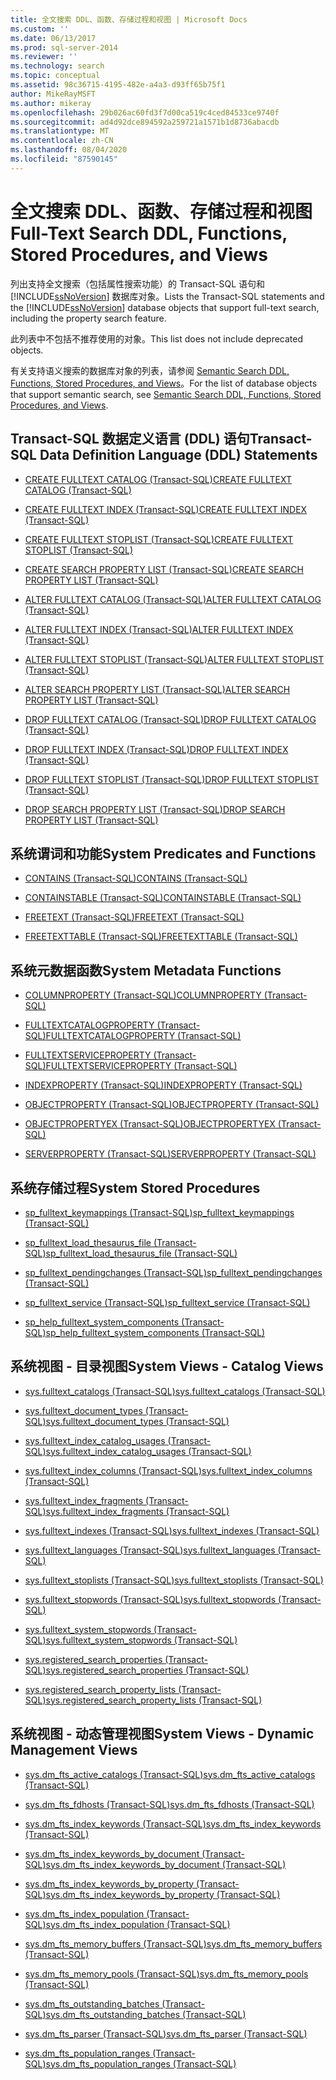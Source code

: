 ```yaml
---
title: 全文搜索 DDL、函数、存储过程和视图 | Microsoft Docs
ms.custom: ''
ms.date: 06/13/2017
ms.prod: sql-server-2014
ms.reviewer: ''
ms.technology: search
ms.topic: conceptual
ms.assetid: 98c36715-4195-482e-a4a3-d93ff65b75f1
author: MikeRayMSFT
ms.author: mikeray
ms.openlocfilehash: 29b026ac60fd3f7d00ca519c4ced84533ce9740f
ms.sourcegitcommit: ad4d92dce894592a259721a1571b1d8736abacdb
ms.translationtype: MT
ms.contentlocale: zh-CN
ms.lasthandoff: 08/04/2020
ms.locfileid: "87590145"
---
```

# <a name="full-text-search-ddl-functions-stored-procedures-and-views"></a><span data-ttu-id="10f86-102">全文搜索 DDL、函数、存储过程和视图</span><span class="sxs-lookup"><span data-stu-id="10f86-102">Full-Text Search DDL, Functions, Stored Procedures, and Views</span></span>
  <span data-ttu-id="10f86-103">列出支持全文搜索（包括属性搜索功能）的 Transact-SQL 语句和 [!INCLUDE[ssNoVersion](../../includes/ssnoversion-md.md)] 数据库对象。</span><span class="sxs-lookup"><span data-stu-id="10f86-103">Lists the Transact-SQL statements and the [!INCLUDE[ssNoVersion](../../includes/ssnoversion-md.md)] database objects that support full-text search, including the property search feature.</span></span>  
  
 <span data-ttu-id="10f86-104">此列表中不包括不推荐使用的对象。</span><span class="sxs-lookup"><span data-stu-id="10f86-104">This list does not include deprecated objects.</span></span>  
  
 <span data-ttu-id="10f86-105">有关支持语义搜索的数据库对象的列表，请参阅 [Semantic Search DDL, Functions, Stored Procedures, and Views](../views/views.md)。</span><span class="sxs-lookup"><span data-stu-id="10f86-105">For the list of database objects that support semantic search, see [Semantic Search DDL, Functions, Stored Procedures, and Views](../views/views.md).</span></span>  
  
##  <a name="transact-sql-data-definition-language-ddl-statements"></a><a name="ddl"></a> <span data-ttu-id="10f86-106">Transact-SQL 数据定义语言 (DDL) 语句</span><span class="sxs-lookup"><span data-stu-id="10f86-106">Transact-SQL Data Definition Language (DDL) Statements</span></span>  
  
-   [<span data-ttu-id="10f86-107">CREATE FULLTEXT CATALOG (Transact-SQL)</span><span class="sxs-lookup"><span data-stu-id="10f86-107">CREATE FULLTEXT CATALOG &#40;Transact-SQL&#41;</span></span>](/sql/t-sql/statements/create-fulltext-catalog-transact-sql)  
  
-   [<span data-ttu-id="10f86-108">CREATE FULLTEXT INDEX (Transact-SQL)</span><span class="sxs-lookup"><span data-stu-id="10f86-108">CREATE FULLTEXT INDEX &#40;Transact-SQL&#41;</span></span>](/sql/t-sql/statements/create-fulltext-index-transact-sql)  
  
-   [<span data-ttu-id="10f86-109">CREATE FULLTEXT STOPLIST (Transact-SQL)</span><span class="sxs-lookup"><span data-stu-id="10f86-109">CREATE FULLTEXT STOPLIST &#40;Transact-SQL&#41;</span></span>](/sql/t-sql/statements/create-fulltext-stoplist-transact-sql)  
  
-   [<span data-ttu-id="10f86-110">CREATE SEARCH PROPERTY LIST (Transact-SQL)</span><span class="sxs-lookup"><span data-stu-id="10f86-110">CREATE SEARCH PROPERTY LIST &#40;Transact-SQL&#41;</span></span>](/sql/t-sql/statements/create-search-property-list-transact-sql)  
  
-   [<span data-ttu-id="10f86-111">ALTER FULLTEXT CATALOG (Transact-SQL)</span><span class="sxs-lookup"><span data-stu-id="10f86-111">ALTER FULLTEXT CATALOG &#40;Transact-SQL&#41;</span></span>](/sql/t-sql/statements/alter-fulltext-catalog-transact-sql)  
  
-   [<span data-ttu-id="10f86-112">ALTER FULLTEXT INDEX (Transact-SQL)</span><span class="sxs-lookup"><span data-stu-id="10f86-112">ALTER FULLTEXT INDEX &#40;Transact-SQL&#41;</span></span>](/sql/t-sql/statements/alter-fulltext-index-transact-sql)  
  
-   [<span data-ttu-id="10f86-113">ALTER FULLTEXT STOPLIST (Transact-SQL)</span><span class="sxs-lookup"><span data-stu-id="10f86-113">ALTER FULLTEXT STOPLIST &#40;Transact-SQL&#41;</span></span>](/sql/t-sql/statements/alter-fulltext-stoplist-transact-sql)  
  
-   [<span data-ttu-id="10f86-114">ALTER SEARCH PROPERTY LIST (Transact-SQL)</span><span class="sxs-lookup"><span data-stu-id="10f86-114">ALTER SEARCH PROPERTY LIST &#40;Transact-SQL&#41;</span></span>](/sql/t-sql/statements/alter-search-property-list-transact-sql)  
  
-   [<span data-ttu-id="10f86-115">DROP FULLTEXT CATALOG (Transact-SQL)</span><span class="sxs-lookup"><span data-stu-id="10f86-115">DROP FULLTEXT CATALOG &#40;Transact-SQL&#41;</span></span>](/sql/t-sql/statements/drop-fulltext-catalog-transact-sql)  
  
-   [<span data-ttu-id="10f86-116">DROP FULLTEXT INDEX (Transact-SQL)</span><span class="sxs-lookup"><span data-stu-id="10f86-116">DROP FULLTEXT INDEX &#40;Transact-SQL&#41;</span></span>](/sql/t-sql/statements/drop-fulltext-index-transact-sql)  
  
-   [<span data-ttu-id="10f86-117">DROP FULLTEXT STOPLIST (Transact-SQL)</span><span class="sxs-lookup"><span data-stu-id="10f86-117">DROP FULLTEXT STOPLIST &#40;Transact-SQL&#41;</span></span>](/sql/t-sql/statements/drop-fulltext-stoplist-transact-sql)  
  
-   [<span data-ttu-id="10f86-118">DROP SEARCH PROPERTY LIST (Transact-SQL)</span><span class="sxs-lookup"><span data-stu-id="10f86-118">DROP SEARCH PROPERTY LIST &#40;Transact-SQL&#41;</span></span>](/sql/t-sql/statements/drop-search-property-list-transact-sql)  
  
##  <a name="system-predicates-and-functions"></a><a name="func"></a> <span data-ttu-id="10f86-119">系统谓词和功能</span><span class="sxs-lookup"><span data-stu-id="10f86-119">System Predicates and Functions</span></span>  
  
-   [<span data-ttu-id="10f86-120">CONTAINS (Transact-SQL)</span><span class="sxs-lookup"><span data-stu-id="10f86-120">CONTAINS &#40;Transact-SQL&#41;</span></span>](/sql/t-sql/queries/contains-transact-sql)  
  
-   [<span data-ttu-id="10f86-121">CONTAINSTABLE (Transact-SQL)</span><span class="sxs-lookup"><span data-stu-id="10f86-121">CONTAINSTABLE &#40;Transact-SQL&#41;</span></span>](/sql/relational-databases/system-functions/containstable-transact-sql)  
  
-   [<span data-ttu-id="10f86-122">FREETEXT (Transact-SQL)</span><span class="sxs-lookup"><span data-stu-id="10f86-122">FREETEXT &#40;Transact-SQL&#41;</span></span>](/sql/t-sql/queries/freetext-transact-sql)  
  
-   [<span data-ttu-id="10f86-123">FREETEXTTABLE (Transact-SQL)</span><span class="sxs-lookup"><span data-stu-id="10f86-123">FREETEXTTABLE &#40;Transact-SQL&#41;</span></span>](/sql/relational-databases/system-functions/freetexttable-transact-sql)  
  
##  <a name="system-metadata-functions"></a><a name="meta"></a> <span data-ttu-id="10f86-124">系统元数据函数</span><span class="sxs-lookup"><span data-stu-id="10f86-124">System Metadata Functions</span></span>  
  
-   [<span data-ttu-id="10f86-125">COLUMNPROPERTY (Transact-SQL)</span><span class="sxs-lookup"><span data-stu-id="10f86-125">COLUMNPROPERTY &#40;Transact-SQL&#41;</span></span>](/sql/t-sql/functions/columnproperty-transact-sql)  
  
-   [<span data-ttu-id="10f86-126">FULLTEXTCATALOGPROPERTY (Transact-SQL)</span><span class="sxs-lookup"><span data-stu-id="10f86-126">FULLTEXTCATALOGPROPERTY &#40;Transact-SQL&#41;</span></span>](/sql/t-sql/functions/fulltextcatalogproperty-transact-sql)  
  
-   [<span data-ttu-id="10f86-127">FULLTEXTSERVICEPROPERTY (Transact-SQL)</span><span class="sxs-lookup"><span data-stu-id="10f86-127">FULLTEXTSERVICEPROPERTY &#40;Transact-SQL&#41;</span></span>](/sql/t-sql/functions/fulltextserviceproperty-transact-sql)  
  
-   [<span data-ttu-id="10f86-128">INDEXPROPERTY (Transact-SQL)</span><span class="sxs-lookup"><span data-stu-id="10f86-128">INDEXPROPERTY &#40;Transact-SQL&#41;</span></span>](/sql/t-sql/functions/indexproperty-transact-sql)  
  
-   [<span data-ttu-id="10f86-129">OBJECTPROPERTY (Transact-SQL)</span><span class="sxs-lookup"><span data-stu-id="10f86-129">OBJECTPROPERTY &#40;Transact-SQL&#41;</span></span>](/sql/t-sql/functions/objectpropertyex-transact-sql)  
  
-   [<span data-ttu-id="10f86-130">OBJECTPROPERTYEX (Transact-SQL)</span><span class="sxs-lookup"><span data-stu-id="10f86-130">OBJECTPROPERTYEX &#40;Transact-SQL&#41;</span></span>](/sql/t-sql/functions/objectproperty-transact-sql)  
  
-   [<span data-ttu-id="10f86-131">SERVERPROPERTY (Transact-SQL)</span><span class="sxs-lookup"><span data-stu-id="10f86-131">SERVERPROPERTY &#40;Transact-SQL&#41;</span></span>](/sql/t-sql/functions/serverproperty-transact-sql)  
  
##  <a name="system-stored-procedures"></a><a name="proc"></a> <span data-ttu-id="10f86-132">系统存储过程</span><span class="sxs-lookup"><span data-stu-id="10f86-132">System Stored Procedures</span></span>  
  
-   [<span data-ttu-id="10f86-133">sp_fulltext_keymappings (Transact-SQL)</span><span class="sxs-lookup"><span data-stu-id="10f86-133">sp_fulltext_keymappings &#40;Transact-SQL&#41;</span></span>](/sql/relational-databases/system-stored-procedures/sp-fulltext-keymappings-transact-sql)  
  
-   [<span data-ttu-id="10f86-134">sp_fulltext_load_thesaurus_file (Transact-SQL)</span><span class="sxs-lookup"><span data-stu-id="10f86-134">sp_fulltext_load_thesaurus_file &#40;Transact-SQL&#41;</span></span>](/sql/relational-databases/system-stored-procedures/sp-fulltext-load-thesaurus-file-transact-sql)  
  
-   [<span data-ttu-id="10f86-135">sp_fulltext_pendingchanges (Transact-SQL)</span><span class="sxs-lookup"><span data-stu-id="10f86-135">sp_fulltext_pendingchanges &#40;Transact-SQL&#41;</span></span>](/sql/relational-databases/system-stored-procedures/sp-fulltext-pendingchanges-transact-sql)  
  
-   [<span data-ttu-id="10f86-136">sp_fulltext_service (Transact-SQL)</span><span class="sxs-lookup"><span data-stu-id="10f86-136">sp_fulltext_service &#40;Transact-SQL&#41;</span></span>](/sql/relational-databases/system-stored-procedures/sp-fulltext-service-transact-sql)  
  
-   [<span data-ttu-id="10f86-137">sp_help_fulltext_system_components (Transact-SQL)</span><span class="sxs-lookup"><span data-stu-id="10f86-137">sp_help_fulltext_system_components &#40;Transact-SQL&#41;</span></span>](/sql/relational-databases/system-stored-procedures/sp-help-fulltext-system-components-transact-sql)  
  
##  <a name="system-views---catalog-views"></a><a name="cat"></a> <span data-ttu-id="10f86-138">系统视图 - 目录视图</span><span class="sxs-lookup"><span data-stu-id="10f86-138">System Views - Catalog Views</span></span>  
  
-   [<span data-ttu-id="10f86-139">sys.fulltext_catalogs (Transact-SQL)</span><span class="sxs-lookup"><span data-stu-id="10f86-139">sys.fulltext_catalogs &#40;Transact-SQL&#41;</span></span>](/sql/relational-databases/system-catalog-views/sys-fulltext-catalogs-transact-sql)  
  
-   [<span data-ttu-id="10f86-140">sys.fulltext_document_types (Transact-SQL)</span><span class="sxs-lookup"><span data-stu-id="10f86-140">sys.fulltext_document_types &#40;Transact-SQL&#41;</span></span>](/sql/relational-databases/system-catalog-views/sys-fulltext-document-types-transact-sql)  
  
-   [<span data-ttu-id="10f86-141">sys.fulltext_index_catalog_usages (Transact-SQL)</span><span class="sxs-lookup"><span data-stu-id="10f86-141">sys.fulltext_index_catalog_usages &#40;Transact-SQL&#41;</span></span>](/sql/relational-databases/system-catalog-views/sys-fulltext-index-catalog-usages-transact-sql)  
  
-   [<span data-ttu-id="10f86-142">sys.fulltext_index_columns (Transact-SQL)</span><span class="sxs-lookup"><span data-stu-id="10f86-142">sys.fulltext_index_columns &#40;Transact-SQL&#41;</span></span>](/sql/relational-databases/system-catalog-views/sys-fulltext-index-columns-transact-sql)  
  
-   [<span data-ttu-id="10f86-143">sys.fulltext_index_fragments (Transact-SQL)</span><span class="sxs-lookup"><span data-stu-id="10f86-143">sys.fulltext_index_fragments &#40;Transact-SQL&#41;</span></span>](/sql/relational-databases/system-catalog-views/sys-fulltext-index-fragments-transact-sql)  
  
-   [<span data-ttu-id="10f86-144">sys.fulltext_indexes (Transact-SQL)</span><span class="sxs-lookup"><span data-stu-id="10f86-144">sys.fulltext_indexes &#40;Transact-SQL&#41;</span></span>](/sql/relational-databases/system-catalog-views/sys-fulltext-indexes-transact-sql)  
  
-   [<span data-ttu-id="10f86-145">sys.fulltext_languages (Transact-SQL)</span><span class="sxs-lookup"><span data-stu-id="10f86-145">sys.fulltext_languages &#40;Transact-SQL&#41;</span></span>](/sql/relational-databases/system-catalog-views/sys-fulltext-languages-transact-sql)  
  
-   [<span data-ttu-id="10f86-146">sys.fulltext_stoplists (Transact-SQL)</span><span class="sxs-lookup"><span data-stu-id="10f86-146">sys.fulltext_stoplists &#40;Transact-SQL&#41;</span></span>](/sql/relational-databases/system-catalog-views/sys-fulltext-stoplists-transact-sql)  
  
-   [<span data-ttu-id="10f86-147">sys.fulltext_stopwords (Transact-SQL)</span><span class="sxs-lookup"><span data-stu-id="10f86-147">sys.fulltext_stopwords &#40;Transact-SQL&#41;</span></span>](/sql/relational-databases/system-catalog-views/sys-fulltext-stopwords-transact-sql)  
  
-   [<span data-ttu-id="10f86-148">sys.fulltext_system_stopwords (Transact-SQL)</span><span class="sxs-lookup"><span data-stu-id="10f86-148">sys.fulltext_system_stopwords &#40;Transact-SQL&#41;</span></span>](/sql/relational-databases/system-catalog-views/sys-fulltext-system-stopwords-transact-sql)  
  
-   [<span data-ttu-id="10f86-149">sys.registered_search_properties (Transact-SQL)</span><span class="sxs-lookup"><span data-stu-id="10f86-149">sys.registered_search_properties &#40;Transact-SQL&#41;</span></span>](/sql/relational-databases/system-catalog-views/sys-registered-search-properties-transact-sql)  
  
-   [<span data-ttu-id="10f86-150">sys.registered_search_property_lists (Transact-SQL)</span><span class="sxs-lookup"><span data-stu-id="10f86-150">sys.registered_search_property_lists &#40;Transact-SQL&#41;</span></span>](/sql/relational-databases/system-catalog-views/sys-registered-search-property-lists-transact-sql)  
  
##  <a name="system-views---dynamic-management-views"></a><a name="dmv"></a> <span data-ttu-id="10f86-151">系统视图 - 动态管理视图</span><span class="sxs-lookup"><span data-stu-id="10f86-151">System Views - Dynamic Management Views</span></span>  
  
-   [<span data-ttu-id="10f86-152">sys.dm_fts_active_catalogs (Transact-SQL)</span><span class="sxs-lookup"><span data-stu-id="10f86-152">sys.dm_fts_active_catalogs &#40;Transact-SQL&#41;</span></span>](/sql/relational-databases/system-dynamic-management-views/sys-dm-fts-active-catalogs-transact-sql)  
  
-   [<span data-ttu-id="10f86-153">sys.dm_fts_fdhosts (Transact-SQL)</span><span class="sxs-lookup"><span data-stu-id="10f86-153">sys.dm_fts_fdhosts &#40;Transact-SQL&#41;</span></span>](/sql/relational-databases/system-dynamic-management-views/sys-dm-fts-fdhosts-transact-sql)  
  
-   [<span data-ttu-id="10f86-154">sys.dm_fts_index_keywords (Transact-SQL)</span><span class="sxs-lookup"><span data-stu-id="10f86-154">sys.dm_fts_index_keywords &#40;Transact-SQL&#41;</span></span>](/sql/relational-databases/system-dynamic-management-views/sys-dm-fts-index-keywords-transact-sql)  
  
-   [<span data-ttu-id="10f86-155">sys.dm_fts_index_keywords_by_document (Transact-SQL)</span><span class="sxs-lookup"><span data-stu-id="10f86-155">sys.dm_fts_index_keywords_by_document &#40;Transact-SQL&#41;</span></span>](/sql/relational-databases/system-dynamic-management-views/sys-dm-fts-index-keywords-by-document-transact-sql)  
  
-   [<span data-ttu-id="10f86-156">sys.dm_fts_index_keywords_by_property (Transact-SQL)</span><span class="sxs-lookup"><span data-stu-id="10f86-156">sys.dm_fts_index_keywords_by_property &#40;Transact-SQL&#41;</span></span>](/sql/relational-databases/system-dynamic-management-views/sys-dm-fts-index-keywords-by-property-transact-sql)  
  
-   [<span data-ttu-id="10f86-157">sys.dm_fts_index_population (Transact-SQL)</span><span class="sxs-lookup"><span data-stu-id="10f86-157">sys.dm_fts_index_population &#40;Transact-SQL&#41;</span></span>](/sql/relational-databases/system-dynamic-management-views/sys-dm-fts-index-population-transact-sql)  
  
-   [<span data-ttu-id="10f86-158">sys.dm_fts_memory_buffers (Transact-SQL)</span><span class="sxs-lookup"><span data-stu-id="10f86-158">sys.dm_fts_memory_buffers &#40;Transact-SQL&#41;</span></span>](/sql/relational-databases/system-dynamic-management-views/sys-dm-fts-memory-buffers-transact-sql)  
  
-   [<span data-ttu-id="10f86-159">sys.dm_fts_memory_pools (Transact-SQL)</span><span class="sxs-lookup"><span data-stu-id="10f86-159">sys.dm_fts_memory_pools &#40;Transact-SQL&#41;</span></span>](/sql/relational-databases/system-dynamic-management-views/sys-dm-fts-memory-pools-transact-sql)  
  
-   [<span data-ttu-id="10f86-160">sys.dm_fts_outstanding_batches (Transact-SQL)</span><span class="sxs-lookup"><span data-stu-id="10f86-160">sys.dm_fts_outstanding_batches &#40;Transact-SQL&#41;</span></span>](/sql/relational-databases/system-dynamic-management-views/sys-dm-fts-outstanding-batches-transact-sql)  
  
-   [<span data-ttu-id="10f86-161">sys.dm_fts_parser (Transact-SQL)</span><span class="sxs-lookup"><span data-stu-id="10f86-161">sys.dm_fts_parser &#40;Transact-SQL&#41;</span></span>](/sql/relational-databases/system-dynamic-management-views/sys-dm-fts-parser-transact-sql)  
  
-   [<span data-ttu-id="10f86-162">sys.dm_fts_population_ranges (Transact-SQL)</span><span class="sxs-lookup"><span data-stu-id="10f86-162">sys.dm_fts_population_ranges &#40;Transact-SQL&#41;</span></span>](/sql/relational-databases/system-dynamic-management-views/sys-dm-fts-population-ranges-transact-sql)  
  
  
